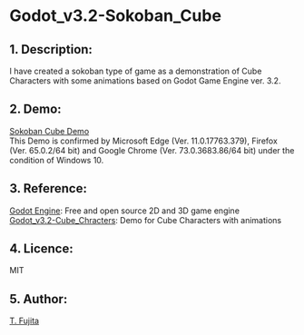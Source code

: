 # Godot_v3.2-Sokoban_Cube
## 1. Description:
I have created a sokoban type of game as a demonstration of Cube Characters with some animations based on Godot Game Engine ver. 3.2. 
## 2. Demo:
[Sokoban Cube Demo](https://to-fujita.github.io/Godot_v3.2-Sokoban_Cube/Sokoban_Cube.html)  
This Demo is confirmed by Microsoft Edge (Ver. 11.0.17763.379), Firefox (Ver. 65.0.2/64 bit) and Google Chrome (Ver. 73.0.3683.86/64 bit) under the condition of Windows 10.
## 3. Reference:
[Godot Engine](https://godotengine.org/): Free and open source 2D and 3D game engine  
[Godot_v3.2-Cube_Chracters](https://github.com/To-Fujita/Godot_v3.2-Cube_Characters): Demo for Cube Characters with animations   
## 4. Licence:
MIT
## 5. Author:
[T. Fujita](https://github.com/To-Fujita)
